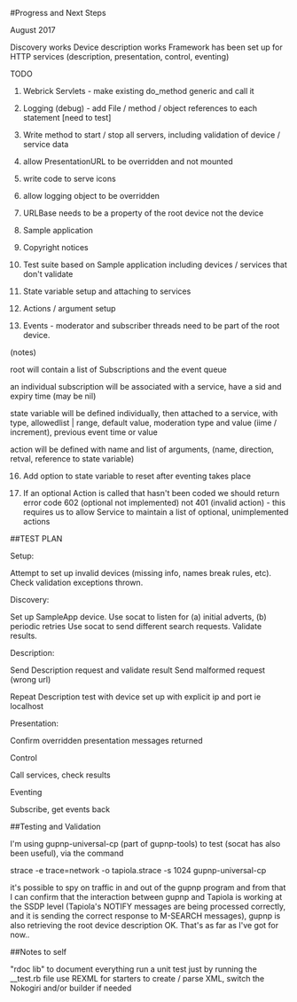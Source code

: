 #Progress and Next Steps

August 2017

Discovery works
Device description works
Framework has been set up for HTTP services (description, presentation, control, eventing)

TODO

1. Webrick Servlets - make existing do_method generic and call it

2. Logging (debug) - add File / method / object references to each statement [need to test]


4. Write method to start / stop all servers, including validation of device / service data



6.  allow PresentationURL to be overridden and not mounted
7.  write code to serve icons
8.  allow logging object to be overridden

9.  URLBase needs to be a property of the root device not the device


10. Sample application

11. Copyright notices

12. Test suite based on Sample application including devices / services that don't validate

13. State variable setup and attaching to services

14. Actions / argument setup

15. Events - moderator and subscriber threads need to be part of the root device.

(notes)

root will contain a list of Subscriptions and the event queue

an individual subscription will be associated with a service, have a sid and expiry time (may be nil)

state variable will be defined individually, then attached to a service, with type, allowedlist | range, default value, moderation type and value (iime / increment), previous event time or value 

action will be defined with name and list of arguments, (name, direction, retval, reference to state variable)

16. Add option to state variable to reset after eventing takes place

17.  If an optional Action is called that hasn't been coded we should return error code 602 (optional not implemented) not 401 (invalid action) - this requires us to allow Service to maintain a list of optional, unimplemented actions

##TEST PLAN

Setup:

Attempt to set up invalid devices (missing info, names break rules, etc).  Check validation exceptions thrown.

Discovery:

Set up SampleApp device.
Use socat to listen for (a) initial adverts, (b) periodic retries
Use socat to send different search requests.  Validate results.

Description:

Send Description request and validate result
Send malformed request (wrong url) 

Repeat Description test with device set up with explicit ip and port ie localhost

Presentation:

Confirm overridden presentation messages returned

Control

Call services, check results

Eventing

Subscribe, get events back


##Testing and Validation

I'm using gupnp-universal-cp (part of gupnp-tools) to test (socat has also been useful), via the command

strace -e trace=network -o tapiola.strace -s 1024 gupnp-universal-cp

it's possible to spy on traffic in and out of the gupnp program and from that I can confirm that the interaction between gupnp and Tapiola is working at the SSDP level (Tapiola's NOTIFY messages are being processed correctly, and it is sending the correct response to M-SEARCH messages), gupnp is also retrieving the root device description OK.  That's as far as I've got for now..



##Notes to self

"rdoc lib" to document everything
run a unit test just by running the __test.rb file
use REXML for starters to create / parse XML, switch the Nokogiri and/or builder if needed
